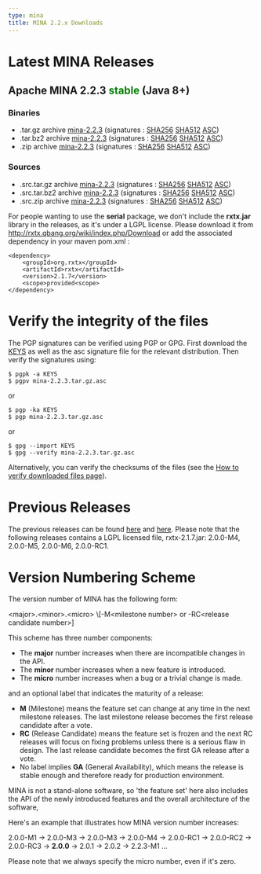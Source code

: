 ```yaml
---
type: mina
title: MINA 2.2.x Downloads
---
```


# Latest MINA Releases

## Apache MINA 2.2.3 <font color="green">stable</font> (Java 8+)

### Binaries

* .tar.gz archive [mina-2.2.3](https://www.apache.org/dyn/closer.lua/mina/mina/2.2.3/apache-mina-2.2.3-bin.tar.gz) (signatures : [SHA256](https://www.apache.org/dist/mina/mina/2.2.3/apache-mina-2.2.3-bin.tar.gz.sha256) [SHA512](https://www.apache.org/dist/mina/mina/2.2.3/apache-mina-2.2.3-bin.tar.gz.sha512) [ASC](https://www.apache.org/dist/mina/mina/2.2.3/apache-mina-2.2.3-bin.tar.gz.asc))
* .tar.bz2 archive [mina-2.2.3](https://www.apache.org/dyn/closer.lua/mina/mina/2.2.3/apache-mina-2.2.3-bin.tar.bz2) (signatures : [SHA256](https://www.apache.org/dist/mina/mina/2.2.3/apache-mina-2.2.3-bin.tar.bz2.sha256) [SHA512](https://www.apache.org/dist/mina/mina/2.2.3/apache-mina-2.2.3-bin.tar.bz2.sha512) [ASC](https://www.apache.org/dist/mina/mina/2.2.3/apache-mina-2.2.3-bin.tar.bz2.asc))
* .zip archive [mina-2.2.3](https://www.apache.org/dyn/closer.lua/mina/mina/2.2.3/apache-mina-2.2.3-bin.zip) (signatures : [SHA256](https://www.apache.org/dist/mina/mina/2.2.3/apache-mina-2.2.3-bin.zip.sha256) [SHA512](https://www.apache.org/dist/mina/mina/2.2.3/apache-mina-2.2.3-bin.zip.sha512) [ASC](https://www.apache.org/dist/mina/mina/2.2.3/apache-mina-2.2.3-bin.zip.asc))

### Sources

* .src.tar.gz archive [mina-2.2.3](https://www.apache.org/dyn/closer.lua/mina/mina/2.2.3/apache-mina-2.2.3-src.tar.gz) (signatures : [SHA256](https://www.apache.org/dist/mina/mina/2.2.3/apache-mina-2.2.3-src.tar.gz.sha256) [SHA512](https://www.apache.org/dist/mina/mina/2.2.3/apache-mina-2.2.3-src.tar.gz.sha512) [ASC](https://www.apache.org/dist/mina/mina/2.2.3/apache-mina-2.2.3-src.tar.gz.asc))
* .src.tar.bz2 archive [mina-2.2.3](https://www.apache.org/dyn/closer.lua/mina/mina/2.2.3/apache-mina-2.2.3-src.tar.bz2) (signatures : [SHA256](https://www.apache.org/dist/mina/mina/2.2.3/apache-mina-2.2.3-src.tar.bz2.sha256) [SHA512](https://www.apache.org/dist/mina/mina/2.2.3/apache-mina-2.2.3-src.tar.bz2.sha512) [ASC](https://www.apache.org/dist/mina/mina/2.2.3/apache-mina-2.2.3-src.tar.bz2.asc))
* .src.zip archive [mina-2.2.3](https://www.apache.org/dyn/closer.lua/mina/mina/2.2.3/apache-mina-2.2.3-src.zip) (signatures : [SHA256](https://www.apache.org/dist/mina/mina/2.2.3/apache-mina-2.2.3-src.zip.sha256) [SHA512](https://www.apache.org/dist/mina/mina/2.2.3/apache-mina-2.2.3-src.zip.sha512) [ASC](https://www.apache.org/dist/mina/mina/2.2.3/apache-mina-2.2.3-src.zip.asc))

<div class="note" markdown="1">
    For people wanting to use the <strong>serial</strong> package, we don't include the <strong>rxtx.jar</strong> library in the releases, as it's under a LGPL license. Please download it from <a href="http://rxtx.qbang.org/wiki/index.php/Download" class="external-link" rel="nofollow">http://rxtx.qbang.org/wiki/index.php/Download</a> or add the associated dependency in your maven pom.xml :

    <dependency>
        <groupId>org.rxtx</groupId>
        <artifactId>rxtx</artifactId>
        <version>2.1.7</version>
        <scope>provided<scope>
    </dependency>
</div>

# Verify the integrity of the files

The PGP signatures can be verified using PGP or GPG. First download the [KEYS](https://downloads.apache.org/mina/KEYS) as well as the asc signature file for the relevant distribution. Then verify the signatures using:

    $ pgpk -a KEYS
    $ pgpv mina-2.2.3.tar.gz.asc

or

    $ pgp -ka KEYS
    $ pgp mina-2.2.3.tar.gz.asc
    
or

    $ gpg --import KEYS
    $ gpg --verify mina-2.2.3.tar.gz.asc

Alternatively, you can verify the checksums of the files (see the [How to verify downloaded files page](https://www.apache.org/info/verification.html)). 


# Previous Releases

The previous releases can be found [here](https://archive.apache.org/dist/mina/) and [here](https://archive.apache.org/dist/mina/mina/). Please note that the following releases contains a LGPL licensed file, rxtx-2.1.7.jar: 2.0.0-M4, 2.0.0-M5, 2.0.0-M6, 2.0.0-RC1.

# Version Numbering Scheme

The version number of MINA has the following form:

<div class="info" markdown="1">
    &lt;major>.&lt;minor>.&lt;micro> \[-M&lt;milestone number> or -RC&lt;release candidate number>]
</div>

This scheme has three number components:

* The __major__ number increases when there are incompatible changes in the API.
* The __minor__ number increases when a new feature is introduced.
* The __micro__ number increases when a bug or a trivial change is made.

and an optional label that indicates the maturity of a release:

* __M__ (Milestone) means the feature set can change at any time in the next milestone releases. The last milestone release becomes the first release candidate after a vote.
* __RC__ (Release Candidate) means the feature set is frozen and the next RC releases will focus on fixing problems unless there is a serious flaw in design. The last release candidate becomes the first GA release after a vote.
* No label implies __GA__ (General Availability), which means the release is stable enough and therefore ready for production environment.

MINA is not a stand-alone software, so 'the feature set' here also includes the API of the newly introduced features and the overall architecture of the software,

Here's an example that illustrates how MINA version number increases:

<div class="info" markdown="1">
    2.0.0-M1 -> 2.0.0-M3 -> 2.0.0-M3 -> 2.0.0-M4 ->  2.0.0-RC1 -> 2.0.0-RC2 -> 2.0.0-RC3 -> <strong>2.0.0</strong> -> 2.0.1 -> 2.0.2 -> 2.2.3-M1 ...
</div>

Please note that we always specify the micro number, even if it's zero.
